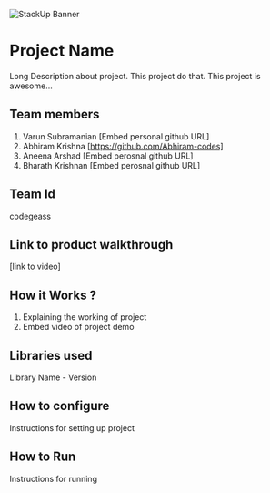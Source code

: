 ![StackUp Banner](https://tinkerhub.frappe.cloud/files/stackup%20banner.jpeg)
# Project Name
Long Description about project. This project do that. This project is awesome...
## Team members
1. Varun Subramanian [Embed personal github URL]
2. Abhiram Krishna [https://github.com/Abhiram-codes]
3. Aneena Arshad [Embed perosnal github URL]
4. Bharath Krishnan [Embed perosnal github URL]
## Team Id
codegeass
## Link to product walkthrough
[link to video]
## How it Works ?
1. Explaining the working of project
2. Embed video of project demo
## Libraries used
Library Name - Version
## How to configure
Instructions for setting up project
## How to Run
Instructions for running
